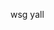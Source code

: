 wsg yall

<!---
katsulol/katsulol is a ✨ special ✨ repository because its `README.md` (this file) appears on your GitHub profile.
You can click the Preview link to take a look at your changes.
--->
